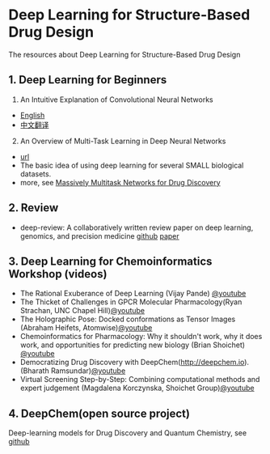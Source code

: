 # Deep Learning for Structure-Based Drug Design
The resources about Deep Learning for Structure-Based Drug Design

## 1. Deep Learning for Beginners
1. An Intuitive Explanation of Convolutional Neural Networks 
- [English](https://ujjwalkarn.me/2016/08/11/intuitive-explanation-convnets/) 
- [中文翻译](https://zhuanlan.zhihu.com/p/25754846)
2. An Overview of Multi-Task Learning in Deep Neural Networks 
- [url](http://ruder.io/multi-task/)
- The basic idea of using deep learning for several SMALL biological datasets.
- more, see [Massively Multitask Networks for Drug Discovery](https://arxiv.org/abs/1502.02072)

## 2. Review
- deep-review: A collaboratively written review paper on deep learning, genomics, and precision medicine [github](https://github.com/yangjincai/deep-review) [paper](https://greenelab.github.io/deep-review/)

## 3. Deep Learning for Chemoinformatics Workshop (videos)
- The Rational Exuberance of Deep Learning (Vijay Pande) [@youtube](https://www.youtube.com/watch?v=KdSXPmHk1l0&t=51s)
- The Thicket of Challenges in GPCR Molecular Pharmacology(Ryan Strachan, UNC Chapel Hill)[@youtube](https://www.youtube.com/watch?v=sVkPZHou1OM&t=32s)
- The Holographic Pose: Docked conformations as Tensor Images (Abraham Heifets, Atomwise)[@youtube](https://www.youtube.com/watch?v=tqWHYU32L1c&t=155s)
- Chemoinformatics for Pharmacology: Why it shouldn't work, why it does work, and opportunities for predicting new biology (Brian Shoichet) [@youtube](https://www.youtube.com/watch?v=lzQS2x29cgg)
- Democratizing Drug Discovery with DeepChem(http://deepchem.io). (Bharath Ramsundar)[@youtube](https://www.youtube.com/watch?v=sntikyFI8s8&t=12s)
- Virtual Screening Step-by-Step: Combining computational methods and expert judgement (Magdalena Korczynska, Shoichet Group)[@youtube](https://www.youtube.com/watch?v=PwzetTrfXvY&t=25s)

## 4. DeepChem(open source project)
Deep-learning models for Drug Discovery and Quantum Chemistry, see [github](https://github.com/deepchem/deepchem)
